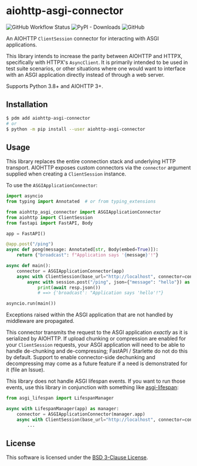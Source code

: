 # aiohttp-asgi-connector

![GitHub Workflow Status](https://raster.shields.io/github/actions/workflow/status/thearchitector/aiohttp-asgi-connector/CI.yaml?label=tests&style=flat-square)
![PyPI - Downloads](https://raster.shields.io/pypi/dm/aiohttp-asgi-connector?style=flat-square)
![GitHub](https://raster.shields.io/github/license/thearchitector/aiohttp-asgi-connector?style=flat-square)

An AIOHTTP `ClientSession` connector for interacting with ASGI applications.

This library intends to increase the parity between AIOHTTP and HTTPX, specifically with HTTPX's `AsyncClient`. It is primarily intended to be used in test suite scenarios, or other situations where one would want to interface with an ASGI application directly instead of through a web server.

Supports Python 3.8+ and AIOHTTP 3+.

## Installation

```sh
$ pdm add aiohttp-asgi-connector
# or
$ python -m pip install --user aiohttp-asgi-connector
```

## Usage

This library replaces the entire connection stack and underlying HTTP transport. AIOHTTP exposes custom connectors via the `connector` argument supplied when creating a `ClientSession` instance.

To use the `ASGIApplicationConnector`:

```py
import asyncio
from typing import Annotated  # or from typing_extensions

from aiohttp_asgi_connector import ASGIApplicationConnector
from aiohttp import ClientSession
from fastapi import FastAPI, Body

app = FastAPI()

@app.post("/ping")
async def pong(message: Annotated[str, Body(embed=True)]):
    return {"broadcast": f"Application says '{message}'!"}

async def main():
    connector = ASGIApplicationConnector(app)
    async with ClientSession(base_url="http://localhost", connector=connector) as session:
        async with session.post("/ping", json={"message": "hello"}) as resp:
            print(await resp.json())
            # ==> {'broadcast': "Application says 'hello'!"}

asyncio.run(main())
```

Exceptions raised within the ASGI application that are not handled by middleware are propagated.

This connector transmits the request to the ASGI application _exactly_ as it is serialized by AIOHTTP. If upload chunking or compression are enabled for your `ClientSession` requests, your ASGI application will need to be able to handle de-chunking and de-compressing; FastAPI / Starlette do not do this by default. Support to enable connector-side dechunking and decompressing may come as a future feature if a need is demonstrated for it (file an Issue).

This library does not handle ASGI lifespan events. If you want to run those events, use this library in conjunction with something like [asgi-lifespan](https://pypi.org/project/asgi-lifespan/):

```py
from asgi_lifespan import LifespanManager

async with LifespanManager(app) as manager:
    connector = ASGIApplicationConnector(manager.app)
    async with ClientSession(base_url="http://localhost", connector=connector) as session:
        ...
```

## License

This software is licensed under the [BSD 3-Clause License](LICENSE).
